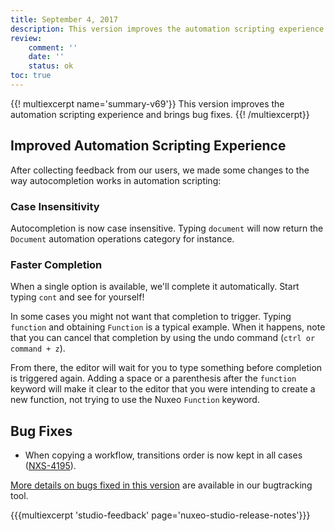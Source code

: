 ```yaml
---
title: September 4, 2017
description: This version improves the automation scripting experience and brings bug fixes.
review:
    comment: ''
    date: ''
    status: ok
toc: true
---
```


{{! multiexcerpt name='summary-v69'}}
This version improves the automation scripting experience and brings bug fixes.
{{! /multiexcerpt}}

## Improved Automation Scripting Experience

After collecting feedback from our users, we made some changes to the way autocompletion works in automation scripting:

### Case Insensitivity
Autocompletion is now case insensitive. Typing `document` will now return the `Document` automation operations category for instance.

### Faster Completion
When a single option is available, we'll complete it automatically. Start typing `cont` and see for yourself!

In some cases you might not want that completion to trigger. Typing `function` and obtaining `Function` is a typical example. When it happens, note that you can cancel that completion by using the undo command (`ctrl or command + z`).

From there, the editor will wait for you to type something before completion is triggered again. Adding a space or a parenthesis after the `function` keyword will make it clear to the editor that you were intending to create a new function, not trying to use the Nuxeo `Function` keyword.

## Bug Fixes

- When copying a workflow, transitions order is now kept in all cases ([NXS-4195](https://jira.nuxeo.com/browse/NXS-4195)).

[More details on bugs fixed in this version](https://jira.nuxeo.com/issues/?jql=fixVersion%20%3D%20%2269%22%20AND%20project%20%3D%20NXS) are available in our bugtracking tool.

{{{multiexcerpt 'studio-feedback' page='nuxeo-studio-release-notes'}}}
